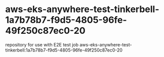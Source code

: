 # aws-eks-anywhere-test-tinkerbell-1a7b78b7-f9d5-4805-96fe-49f250c87ec0-20
repository for use with E2E test job aws-eks-anywhere-test-tinkerbell:1a7b78b7-f9d5-4805-96fe-49f250c87ec0-20
